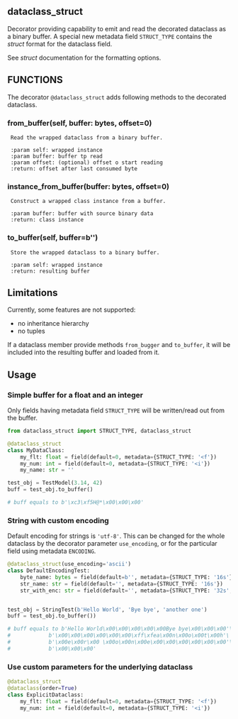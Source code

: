 ## dataclass_struct

Decorator providing capability to emit and read the decorated dataclass as a binary buffer.
A special new metadata field `STRUCT_TYPE` contains the *struct* format for the dataclass field.

See *struct* documentation for the formatting options.

## FUNCTIONS

The decorator `@dataclass_struct` adds following methods 
to the decorated dataclass. 
 
### from_buffer(self, buffer: bytes, offset=0)
     Read the wrapped dataclass from a binary buffer.
          
     :param self: wrapped instance
     :param buffer: buffer tp read
     :param offset: (optional) offset o start reading
     :return: offset after last consumed byte
       
### instance_from_buffer(buffer: bytes, offset=0)
     Construct a wrapped class instance from a buffer.
           
     :param buffer: buffer with source binary data
     :return: class instance
     
### to_buffer(self, buffer=b'')
     Store the wrapped dataclass to a binary buffer.
           
     :param self: wrapped instance
     :return: resulting buffer

## Limitations

Currently, some features are not supported:

- no inheritance hierarchy
- no tuples

If a dataclass member provide methods `from_bugger` and `to_buffer`, 
it will be included into the resulting buffer and loaded from it.

## Usage

### Simple buffer for a float and an integer

Only fields having metadata field `STRUCT_TYPE` 
will be written/read out from the buffer.

```python
from dataclass_struct import STRUCT_TYPE, dataclass_struct

@dataclass_struct
class MyDataClass:
    my_flt: float = field(default=0, metadata={STRUCT_TYPE: '<f'})
    my_num: int = field(default=0, metadata={STRUCT_TYPE: '<i'})
    my_name: str = ''

test_obj = TestModel(3.14, 42)
buff = test_obj.to_buffer()

# buff equals to b'\xc3\xf5H@*\x00\x00\x00'
``` 

### String with custom encoding

Default encoding for strings is `'utf-8'`. 
This can be changed for the whole dataclass by 
the decorator parameter `use_encoding`,
or for the particular field using metadata `ENCODING`.

```python
@dataclass_struct(use_encoding='ascii')
class DefaultEncodingTest:
    byte_name: bytes = field(default=b'', metadata={STRUCT_TYPE: '16s'})
    str_name: str = field(default='', metadata={STRUCT_TYPE: '16s'})
    str_with_enc: str = field(default='', metadata={STRUCT_TYPE: '32s', ENCODING: 'utf-16'})


test_obj = StringTest(b'Hello World', 'Bye bye', 'another one')
buff = test_obj.to_buffer())

# buff equals to b'Hello World\x00\x00\x00\x00\x00Bye bye\x00\x00\x00'\
#            b'\x00\x00\x00\x00\x00\x00\xff\xfea\x00n\x00o\x00t\x00h'\
#            b'\x00e\x00r\x00 \x00o\x00n\x00e\x00\x00\x00\x00\x00\x00'\
#            b'\x00\x00\x00'
```

### Use custom parameters for the underlying dataclass

```python
@dataclass_struct
@dataclass(order=True)
class ExplicitDataclass:
    my_flt: float = field(default=0, metadata={STRUCT_TYPE: '<f'})
    my_num: int = field(default=0, metadata={STRUCT_TYPE: '<i'})
```

